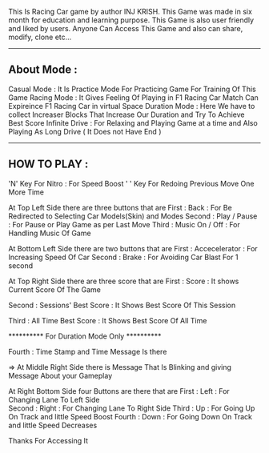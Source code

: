 This Is Racing Car game by author INJ KRISH. 
This Game was made in six month for education and learning purpose. 
This Game is also user friendly and liked by users. 
Anyone Can Access This Game and also can share, modify, clone etc... 


---------------------
About Mode : 
---------------------

Casual Mode    : It Is Practice Mode For Practicing Game 
                 For Training Of This Game
Racing Mode    : It Gives Feeling Of Playing in F1 Racing Car Match
                 Can Expireince F1 Racing Car in virtual Space
Duration Mode  : Here We have to collect Increaser Blocks That Increase Our Duration and 
                 Try To Achieve Best Score 
Infinite Drive : For Relaxing and Playing Game at a time and 
                 Also Playing As Long Drive ( It Does not Have End ) 

--------------
HOW TO PLAY :
---------------

'N' Key For Nitro : For Speed Boost
' ' Key For Redoing Previous Move One More Time


At Top Left Side there are three buttons that are 
First  : Back           : For Be Redirected to Selecting Car Models(Skin) and Modes
Second : Play / Pause   : For Pause or Play Game as per Last Move
Third  : Music On / Off : For Handling Music Of Game


At Bottom Left Side there are two buttons that are 
First  : Accecelerator : For Increasing Speed Of Car
Second : Brake         : For Avoiding Car Blast For 1 second


At Top Right Side there are three score that are 
First  : Score                 : It shows Current Score Of The Game 

Second : Sessions' Best Score  : It Shows Best Score Of This Session

Third  : All Time Best Score   : It Shows Best Score Of All Time 


********** For Duration Mode Only ********** 


Fourth : Time Stamp and Time Message Is there 

=> At Middle Right Side there is Message That Is Blinking and giving Message About your Gameplay

At Right Bottom Side four Buttons are there that are 
First   : Left  : For Changing Lane To Left Side  
Second  : Right : For Changing Lane To Right Side
Third   : Up    : For Going Up On Track and little Speed Boost
Fourth  : Down  : For Going Down On Track and little Speed Decreases

Thanks For Accessing It
